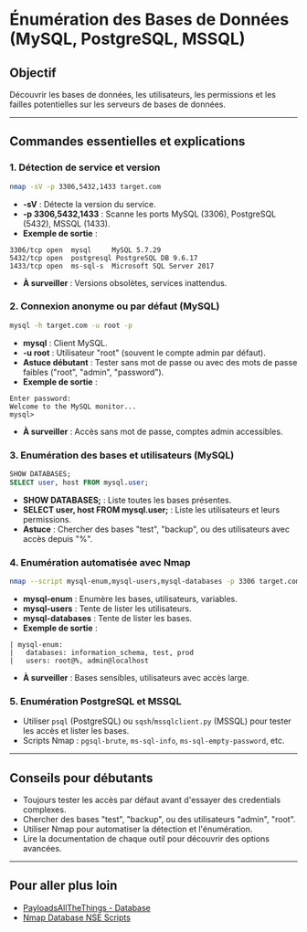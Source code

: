 # Énumération des Bases de Données (MySQL, PostgreSQL, MSSQL)

## Objectif
Découvrir les bases de données, les utilisateurs, les permissions et les failles potentielles sur les serveurs de bases de données.

---

## Commandes essentielles et explications

### 1. Détection de service et version
```bash
nmap -sV -p 3306,5432,1433 target.com
```
- **-sV** : Détecte la version du service.
- **-p 3306,5432,1433** : Scanne les ports MySQL (3306), PostgreSQL (5432), MSSQL (1433).
- **Exemple de sortie** :
```
3306/tcp open  mysql     MySQL 5.7.29
5432/tcp open  postgresql PostgreSQL DB 9.6.17
1433/tcp open  ms-sql-s  Microsoft SQL Server 2017
```
- **À surveiller** : Versions obsolètes, services inattendus.

### 2. Connexion anonyme ou par défaut (MySQL)
```bash
mysql -h target.com -u root -p
```
- **mysql** : Client MySQL.
- **-u root** : Utilisateur "root" (souvent le compte admin par défaut).
- **Astuce débutant** : Tester sans mot de passe ou avec des mots de passe faibles ("root", "admin", "password").
- **Exemple de sortie** :
```
Enter password:
Welcome to the MySQL monitor...
mysql>
```
- **À surveiller** : Accès sans mot de passe, comptes admin accessibles.

### 3. Enumération des bases et utilisateurs (MySQL)
```sql
SHOW DATABASES;
SELECT user, host FROM mysql.user;
```
- **SHOW DATABASES;** : Liste toutes les bases présentes.
- **SELECT user, host FROM mysql.user;** : Liste les utilisateurs et leurs permissions.
- **Astuce** : Chercher des bases "test", "backup", ou des utilisateurs avec accès depuis "%".

### 4. Enumération automatisée avec Nmap
```bash
nmap --script mysql-enum,mysql-users,mysql-databases -p 3306 target.com
```
- **mysql-enum** : Enumère les bases, utilisateurs, variables.
- **mysql-users** : Tente de lister les utilisateurs.
- **mysql-databases** : Tente de lister les bases.
- **Exemple de sortie** :
```
| mysql-enum: 
|   databases: information_schema, test, prod
|   users: root@%, admin@localhost
```
- **À surveiller** : Bases sensibles, utilisateurs avec accès large.

### 5. Enumération PostgreSQL et MSSQL
- Utiliser `psql` (PostgreSQL) ou `sqsh`/`mssqlclient.py` (MSSQL) pour tester les accès et lister les bases.
- Scripts Nmap : `pgsql-brute`, `ms-sql-info`, `ms-sql-empty-password`, etc.

---

## Conseils pour débutants
- Toujours tester les accès par défaut avant d'essayer des credentials complexes.
- Chercher des bases "test", "backup", ou des utilisateurs "admin", "root".
- Utiliser Nmap pour automatiser la détection et l'énumération.
- Lire la documentation de chaque outil pour découvrir des options avancées.

---

## Pour aller plus loin
- [PayloadsAllTheThings - Database](https://github.com/swisskyrepo/PayloadsAllTheThings/tree/master/Methodology%20and%20Resources/Database%20Methodology)
- [Nmap Database NSE Scripts](https://nmap.org/nsedoc/categories/database.html) 